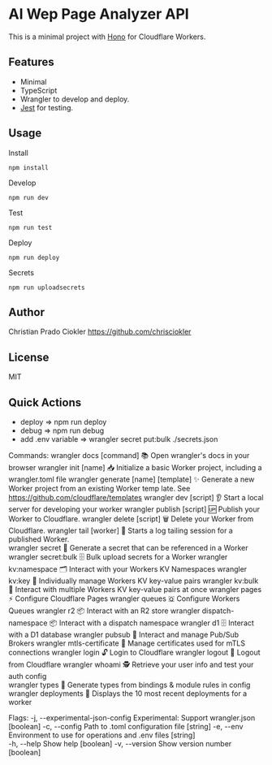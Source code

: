 # AI Wep Page Analyzer API

This is a minimal project with [Hono](https://github.com/honojs/hono/) for Cloudflare Workers.

## Features

- Minimal
- TypeScript
- Wrangler to develop and deploy.
- [Jest](https://jestjs.io/ja/) for testing.

## Usage

Install

```
npm install
```

Develop

```
npm run dev
```

Test

```
npm run test
```

Deploy

```
npm run deploy
```

Secrets

```
npm run uploadsecrets
```

## Author

Christian Prado Ciokler <https://github.com/chrisciokler>

## License

MIT

## Quick Actions

- deploy => npm run deploy
- debug => npm run debug
- add .env variable => wrangler secret put:bulk ./secrets.json

Commands:
wrangler docs [command] 📚 Open wrangler's docs in your browser
wrangler init [name] 📥 Initialize a basic Worker project, including a wrangler.toml file
wrangler generate [name] [template] ✨ Generate a new Worker project from an existing Worker temp
late. See https://github.com/cloudflare/templates
wrangler dev [script] 👂 Start a local server for developing your worker
wrangler publish [script] 🆙 Publish your Worker to Cloudflare.
wrangler delete [script] 🗑 Delete your Worker from Cloudflare.
wrangler tail [worker] 🦚 Starts a log tailing session for a published Worker.  
 wrangler secret 🤫 Generate a secret that can be referenced in a Worker  
 wrangler secret:bulk <json> 🗄️ Bulk upload secrets for a Worker
wrangler kv:namespace 🗂️ Interact with your Workers KV Namespaces
wrangler kv:key 🔑 Individually manage Workers KV key-value pairs
wrangler kv:bulk 💪 Interact with multiple Workers KV key-value pairs at once wrangler pages ⚡️ Configure Cloudflare Pages
wrangler queues 🇶 Configure Workers Queues
wrangler r2 📦 Interact with an R2 store
wrangler dispatch-namespace 📦 Interact with a dispatch namespace
wrangler d1 🗄 Interact with a D1 database
wrangler pubsub 📮 Interact and manage Pub/Sub Brokers
wrangler mtls-certificate 🪪 Manage certificates used for mTLS connections
wrangler login 🔓 Login to Cloudflare
wrangler logout 🚪 Logout from Cloudflare
wrangler whoami 🕵️ Retrieve your user info and test your auth config  
 wrangler types 📝 Generate types from bindings & module rules in config  
 wrangler deployments 🚢 Displays the 10 most recent deployments for a worker

Flags:
-j, --experimental-json-config Experimental: Support wrangler.json [boolean]
-c, --config Path to .toml configuration file [string]
-e, --env Environment to use for operations and .env files [string]  
 -h, --help Show help [boolean]
-v, --version Show version number [boolean]
